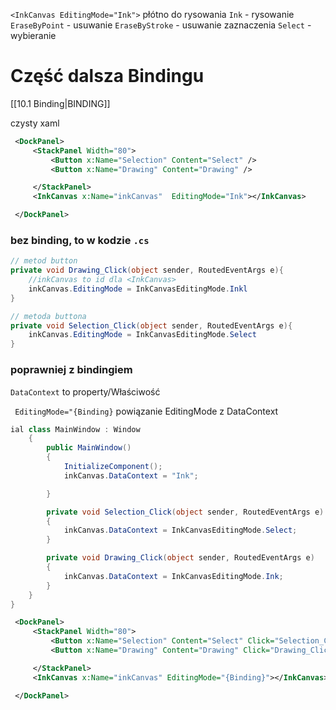 
`<InkCanvas EditingMode="Ink">` płótno do rysowania
`Ink` - rysowanie
`EraseByPoint` - usuwanie
`EraseByStroke` - usuwanie zaznaczenia
`Select` - wybieranie

# Część dalsza Bindingu 
[[10.1 Binding|BINDING]]

czysty xaml
```xml
 <DockPanel>
     <StackPanel Width="80">
         <Button x:Name="Selection" Content="Select" />
		 <Button x:Name="Drawing" Content="Drawing" />

     </StackPanel>
     <InkCanvas x:Name="inkCanvas"  EditingMode="Ink"></InkCanvas>

 </DockPanel>
```
### bez binding, to w kodzie `.cs`
```c#
// metod button
private void Drawing_Click(object sender, RoutedEventArgs e){
	//inkCanvas to id dla <InkCanvas>
	inkCanvas.EditingMode = InkCanvasEditingMode.Inkl
}

// metoda buttona
private void Selection_Click(object sender, RoutedEventArgs e){
	inkCanvas.EditingMode = InkCanvasEditingMode.Select
}
```

### poprawniej z bindingiem
`DataContext` to property/Właściwość 

` EditingMode="{Binding}` powiązanie EditingMode z DataContext

```c#
ial class MainWindow : Window
    {
        public MainWindow()
        {
            InitializeComponent();
            inkCanvas.DataContext = "Ink";

        }

        private void Selection_Click(object sender, RoutedEventArgs e)
        {
            inkCanvas.DataContext = InkCanvasEditingMode.Select;
        }

        private void Drawing_Click(object sender, RoutedEventArgs e)
        {
            inkCanvas.DataContext = InkCanvasEditingMode.Ink;
        }
    }
}
```


```xml
 <DockPanel>
     <StackPanel Width="80">
         <Button x:Name="Selection" Content="Select" Click="Selection_Click" />
         <Button x:Name="Drawing" Content="Drawing" Click="Drawing_Click" />

     </StackPanel>
     <InkCanvas x:Name="inkCanvas" EditingMode="{Binding}"></InkCanvas>

 </DockPanel>
```








